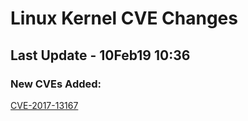 
# **Linux Kernel CVE Changes**

## Last Update - 10Feb19 10:36

### **New CVEs Added:**

[CVE-2017-13167](cves/CVE-2018-5856)
